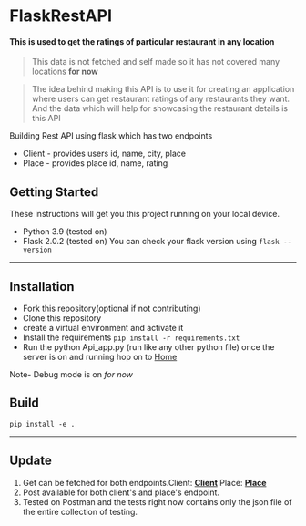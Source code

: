 # FlaskRestAPI

#### This is used to get the ratings of particular restaurant in any location
> This data is not fetched and self made so it has not covered many locations **for now**


> The idea behind making this API is to use it for creating an application where users can get restaurant ratings of any restaurants they want. And the data which will help for showcasing the restaurant details is this API

Building Rest API using flask which has two endpoints 
- Client - provides users id, name, city, place
- Place  - provides place id, name, rating


## Getting Started
These instructions will get you this project running on your local device.
* Python 3.9 (tested on)
* Flask 2.0.2 (tested on)
You can check your flask version using ```flask --version```

***

## Installation
* Fork this repository(optional if not contributing)
* Clone this repository
* create a virtual environment and activate it
* Install the requirements ```pip install -r requirements.txt```
* Run the python Api_app.py (run like any other python file) once the server is on and running hop on to [Home](http://127.0.0.1:5000) 

  
Note- Debug mode is on *for now*

## Build 

```pip install -e .```

---
## Update
1) Get can be fetched for both endpoints.Client: **[Client](http://127.0.0.1:5000/client)**  Place: **[Place](http://127.0.0.1:5000/place)** 
2) Post available for both client's and place's endpoint.
3) Tested on Postman and the tests right now contains only the json file of the entire collection of testing.
